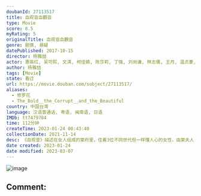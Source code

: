 ```yaml
---
doubanId: 27113517
title: 血观音血觀音
type: Movie
score: 8.5
myRating: 5
originalTitle: 血观音血觀音
genre: 剧情, 悬疑
datePublished: 2017-10-15
director: 杨雅喆
actor: 惠英红, 吴可熙, 文淇, 柯佳嬿, 陈莎莉, 丁强, 刘尚谦, 林志儒, 王月, 温贞菱, 王伟六, 陈珮骐, 尹昭德, 大久保麻梨子, 巫书维, 颜毓麟, 刘越逖, 傅子纯, 陈武康, 施名帅, 秀兰玛雅, 应蔚民, 李铨, 陈子见, 张扬, 王伟六
author: 杨雅喆
tags: [Movie]
state: 看过
url: https://movie.douban.com/subject/27113517/
aliases:
  - 修罗花
  - The_Bold__the_Corrupt__and_the_Beautiful
country: 中国台湾
language: 汉语普通话, 粤语, 闽南语, 日语
IMDb: tt7479784
time: 112分钟
createTime: 2023-01-24 00:43:40
collectionDate: 2021-11-14
desc: 《血观音》描述在女人组成的棠府里，住着3位不同世代但一样懂人心的女性，由棠夫人（惠英红饰）主持大局，穿梭权贵间，靠着高超手腕与柔软身段，在复杂的政商关系中生存取利；个性如刺猬般的大女儿棠宁（吴可熙饰）...
date created: 2023-01-24
date modified: 2023-03-07
---
```


![image](p2505008756.jpg)

Comment:
---
